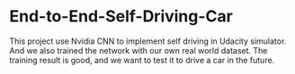 # End-to-End-Self-Driving-Car
This project use Nvidia CNN to implement self driving in Udacity simulator. And we also trained the network with our own real world dataset. The training result is good, and we want to test it to drive a car in the future.
